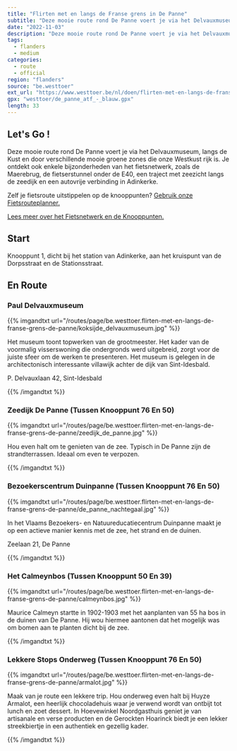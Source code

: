 ```yaml
---
title: "Flirten met en langs de Franse grens in De Panne"
subtitle: "Deze mooie route rond De Panne voert je via het Delvauxmuseum, langs de Kust en door verschillende mooie groene zones die onze Westkust rijk is"
date: "2022-11-03"
description: "Deze mooie route rond De Panne voert je via het Delvauxmuseum, langs de Kust en door verschillende mooie groene zones die onze Westkust rijk is" 
tags:
  - flanders
  - medium
categories: 
  - route
  - official
region: "flanders"
source: "be.westtoer"
ext_url: "https://www.westtoer.be/nl/doen/flirten-met-en-langs-de-franse-grens-de-panne"
gpx: "westtoer/de_panne_atf_-_blauw.gpx"
length: 33
---
```


## Let's Go !

Deze mooie route rond De Panne voert je via het Delvauxmuseum, langs de Kust en door verschillende mooie groene zones die onze Westkust rijk is. Je ontdekt ook enkele bijzonderheden van het fietsnetwerk, zoals de Maerebrug, de fietserstunnel onder de E40, een traject met zeezicht langs de zeedijk en een autovrije verbinding in Adinkerke.

Zelf je fietsroute uitstippelen op de knooppunten? [Gebruik onze Fietsrouteplanner.](https://www.westtoer.be/nl/fietsrouteplanner)

[Lees meer over het Fietsnetwerk en de Knooppunten.](https://www.westtoer.be/nl/inspiratie/fietsnetwerk)

## Start 

Knooppunt 1, dicht bij het station van Adinkerke, aan het kruispunt van de Dorpsstraat en de Stationsstraat. 

## En Route

### Paul Delvauxmuseum

{{% imgandtxt url="/routes/page/be.westtoer.flirten-met-en-langs-de-franse-grens-de-panne/koksijde_delvauxmuseum.jpg" %}}

Het museum toont topwerken van de grootmeester. Het kader van de voormalig visserswoning die ondergronds werd uitgebreid, zorgt voor de juiste sfeer om de werken te presenteren. Het museum is gelegen in de architectonisch interessante villawijk achter de dijk van Sint-Idesbald.

P. Delvauxlaan 42, Sint-Idesbald

{{% /imgandtxt %}}

### Zeedijk De Panne (Tussen Knooppunt 76 En 50)

{{% imgandtxt url="/routes/page/be.westtoer.flirten-met-en-langs-de-franse-grens-de-panne/zeedijk_de_panne.jpg" %}}

Hou even halt om te genieten van de zee. Typisch in De Panne zijn de strandterrassen. Ideaal om even te verpozen.

{{% /imgandtxt %}}

### Bezoekerscentrum Duinpanne (Tussen Knooppunt 76 En 50)

{{% imgandtxt url="/routes/page/be.westtoer.flirten-met-en-langs-de-franse-grens-de-panne/de_panne_nachtegaal.jpg" %}}

In het Vlaams Bezoekers- en Natuureducatiecentrum Duinpanne maakt je op een actieve manier kennis met de zee, het strand en de duinen.

Zeelaan 21, De Panne

{{% /imgandtxt %}}

### Het Calmeynbos (Tussen Knooppunt 50 En 39)

{{% imgandtxt url="/routes/page/be.westtoer.flirten-met-en-langs-de-franse-grens-de-panne/calmeynbos.jpg" %}}

Maurice Calmeyn startte in 1902-1903 met het aanplanten van 55 ha bos in de duinen van De Panne. Hij wou hiermee aantonen dat het mogelijk was om bomen aan te planten dicht bij de zee.

{{% /imgandtxt %}}

### Lekkere Stops Onderweg (Tussen Knooppunt 76 En 50)

{{% imgandtxt url="/routes/page/be.westtoer.flirten-met-en-langs-de-franse-grens-de-panne/armalot.jpg" %}}

Maak van je route een lekkere trip. Hou onderweg even halt bij Huyze Armalot, een heerlijk chocoladehuis waar je verwend wordt van ontbijt tot lunch en zoet dessert. In Hoevewinkel Noordgasthuis geniet je van artisanale en verse producten en de Gerockten Hoarinck biedt je een lekker streekbiertje in een authentiek en gezellig kader.

{{% /imgandtxt %}}
